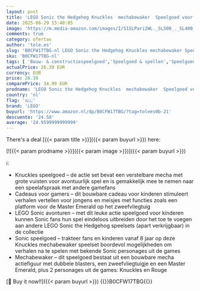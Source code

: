 ```yaml
---
layout: post
title: 'LEGO Sonic the Hedgehog Knuckles  mechabewaker  Speelgoed voor Kinderen  Personages uit de Games met Master Emerald  Leuk Cadeau voor Jongens en Meisjes vanaf 8 Jaar 76996'
date: 2025-06-29 15:40:05
image: 'https://m.media-amazon.com/images/I/51SLPari2WL._SL500_._SL400_.jpg'
comments: true
category: ofertas
author: 'tole.es'
slug: 'B0CFW17TBG-nl LEGO Sonic the Hedgehog Knuckles mechabewaker Speelgoed...'
sku: 'B0CFW17TBG-nl'
tags: [ 'Bouw- & constructiespeelgoed','Speelgoed & spellen','Speelgoedbouwsets','lego','🇳🇱', ]
actualPrice: 26.39 EUR
currency: EUR
price: 26.39
comparePrice: 34.99 EUR
prodname: 'LEGO Sonic the Hedgehog Knuckles  mechabewaker  Speelgoed voor Kinderen  Personages uit de Games met Master Emerald  Leuk Cadeau voor Jongens en Meisjes vanaf 8 Jaar 76996'
country: 'nl'
flag: '🇳🇱'
brand: 'LEGO'
buyurl: 'https://www.amazon.nl/dp/B0CFW17TBG/?tag=tolees0b-21'
descuento: '24.58'
average: '24.9599999999999'
---
```


There's a deal [{{< param title >}}]({{< param buyurl >}})  here:

[![{{< param prodname >}}]({{< param image >}})]({{< param buyurl >}})

ℹ️:

- Knuckles speelgoed – de actie set bevat een verstelbare mecha met grote vuisten voor avontuurlijk spel en is gemakkelijk mee te nemen naar een speelafspraak met andere gamefans
- Cadeaus voor gamers – dit bouwbare cadeau voor kinderen stimuleert verhalen vertellen voor jongens en meisjes met functies zoals een platform voor de Master Emerald op het zweefvliegtuig
- LEGO Sonic avonturen – met dit leuke actie speelgoed voor kinderen kunnen Sonic fans hun spel eindeloos uitbreiden door het toe te voegen aan andere LEGO Sonic the Hedgehog speelsets (apart verkrijgbaar) in de collectie
- Sonic speelgoed – trakteer fans en kinderen vanaf 8 jaar op deze Knuckles mechabewaker speelset boordevol mogelijkheden om verhalen na te spelen met bekende Sonic personages uit de games
- Mechabewaker – dit speelgoed bestaat uit een bouwbare mecha actiefiguur met dubbele blasters, een zweefvliegtuigje en een Master Emerald, plus 2 personages uit de games: Knuckles en Rouge

[🛒 Buy it now!!]({{< param buyurl >}})
{{<world>}}B0CFW17TBG{{</world>}}
